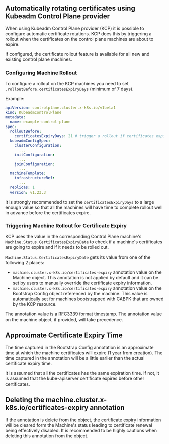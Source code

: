 ## Automatically rotating certificates using Kubeadm Control Plane provider

When using Kubeadm Control Plane provider (KCP) it is possible to configure automatic certificate rotations. KCP does this by triggering a rollout when the certificates on the control plane machines are about to expire.

If configured, the certificate rollout feature is available for all new and existing control plane machines.

### Configuring Machine Rollout

To configure a rollout on the KCP machines you need to set `.rolloutBefore.certificatesExpiryDays` (minimum of 7 days).  

Example: 
```yaml
apiVersion: controlplane.cluster.x-k8s.io/v1beta1
kind: KubeadmControlPlane
metadata:
  name: example-control-plane
spec:
  rolloutBefore:
    certificatesExpiryDays: 21 # trigger a rollout if certificates expire within 21 days
  kubeadmConfigSpec:
    clusterConfiguration:
      ...
    initConfiguration:
      ...
    joinConfiguration:
      ...
  machineTemplate:
    infrastructureRef:
      ...
  replicas: 1
  version: v1.23.3
``` 

It is strongly recommended to set the `certificatesExpiryDays` to a large enough value so that all the machines will have time to complete rollout well in advance before the certificates expire.

### Triggering Machine Rollout for Certificate Expiry

KCP uses the value in the corresponding Control Plane machine's `Machine.Status.CertificatesExpiryDate` to check if a machine's certificates are going to expire and if it needs to be rolled out.  

`Machine.Status.CertificatesExpiryDate` gets its value from one of the following 2 places:

* `machine.cluster.x-k8s.io/certificates-expiry` annotation value on the Machine object. This annotation is not applied by default and it can be set by users to manually override the certificate expiry information.
* `machine.cluster.x-k8s.io/certificates-expiry` annotation value on the Bootstrap Config object referenced by the machine. This value is automatically set for machines bootstrapped with CABPK that are owned by the KCP resource.

The annotation value is a [RFC3339] format timestamp. The annotation value on the machine object, if provided, will take precedence.  

<aside class="note warning">

<h1> Approximate Certificate Expiry Time </h1>

The time captured in the Bootstrap Config annotation is an approximate time at which the machine certificates will expire (1 year from creation). The time captured in the annotation will be a little earlier than the actual certificate expiry time.

It is assumed that all the certificates has the same expiration time. If not, it is assumed that the kube-apiserver certificate expires before other certificates.

</aside>

<aside class="note warning">

<h1> Deleting the machine.cluster.x-k8s.io/certificates-expiry annotation </h1>

If the annotation is delete from the object, the certificate expiry information will be cleared form the Machine's status leading to certificate renewal being effectively disabled. It is recommended to be highly cautions when deleting this annotation from the object.

</aside>

<!-- links -->
[RFC3339]: https://www.ietf.org/rfc/rfc3339.txt